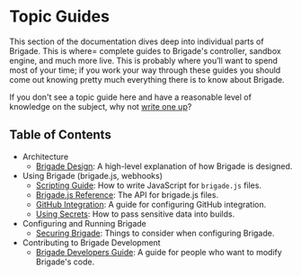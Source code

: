 # Topic Guides

This section of the documentation dives deep into individual parts of Brigade. This is where= complete guides to Brigade's controller, sandbox engine, and much more live. This is probably where you’ll want to spend most of your time; if you work your way through these guides you should come out knowing pretty much everything there is to know about Brigade.

If you don't see a topic guide here and have a reasonable level of knowledge on the subject, why not [write one up][write]?

## Table of Contents

- Architecture
  - [Brigade Design](design.md): A high-level explanation of how Brigade is designed.
- Using Brigade (brigade.js, webhooks)
  - [Scripting Guide](scripting.md): How to write JavaScript for `brigade.js` files.
  - [Brigade.js Reference](javascript.md): The API for brigade.js files.
  - [GitHub Integration](github.md): A guide for configuring GitHub integration.
  - [Using Secrets](secrets.md): How to pass sensitive data into builds.
- Configuring and Running Brigade
  - [Securing Brigade](security.md): Things to consider when configuring Brigade.
- Contributing to Brigade Development
  - [Brigade Developers Guide](developers.md): A guide for people who want to modify Brigade's
    code.



[write]: https://github.com/deis/brigade/new/master/docs/topics

